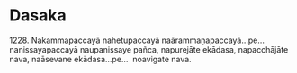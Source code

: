 # Dasaka

1228\. Nakammapaccayā nahetupaccayā naārammaṇapaccayā…pe…  nanissayapaccayā naupanissaye pañca, napurejāte ekādasa, napacchājāte nava, naāsevane ekādasa…pe…  noavigate nava.
